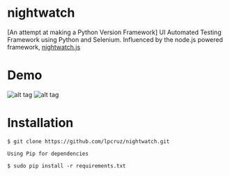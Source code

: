# nightwatch
[An attempt at making a Python Version Framework]
UI Automated Testing Framework using Python and Selenium. Influenced by the node.js powered framework, [nightwatch.js](http://nightwatchjs.org/)

# Demo

![alt tag](https://github.com/lpcruz/nightwatch/blob/master/demo/google-demo.png)
![alt tag](https://github.com/lpcruz/nightwatch/blob/master/demo/terminal-output-google.png)


# Installation

```
$ git clone https://github.com/lpcruz/nightwatch.git
```

```
Using Pip for dependencies

$ sudo pip install -r requirements.txt

```
